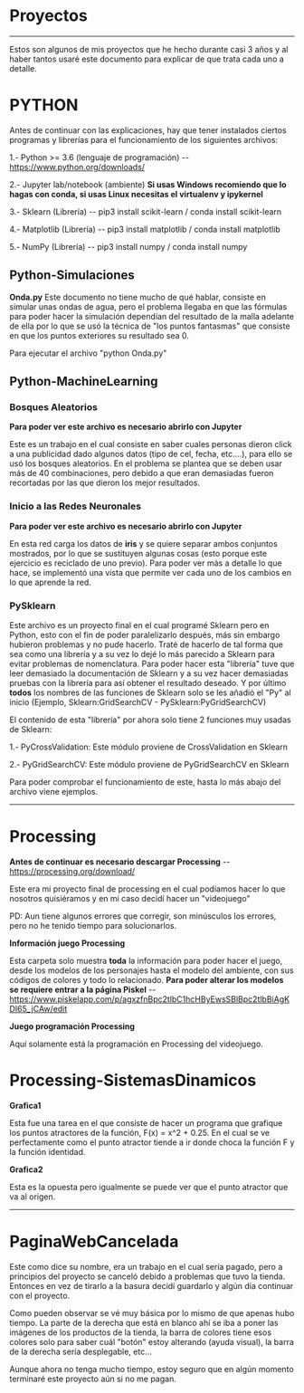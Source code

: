 # Proyectos
---

Estos son algunos de mis proyectos que he hecho durante casi 3 años y al haber tantos usaré este documento para explicar de que trata cada uno a detalle. 

# PYTHON

Antes de continuar con las explicaciones, hay que tener instalados ciertos programas y librerías para el funcionamiento de los siguientes archivos:

1.- Python >= 3.6 (lenguaje de programación) -- https://www.python.org/downloads/

2.- Jupyter lab/notebook (ambiente) **Si usas Windows recomiendo que lo hagas con conda, si usas Linux necesitas el virtualenv y ipykernel**

3.- Sklearn (Librería) -- pip3 install scikit-learn / conda install scikit-learn

4.- Matplotlib (Librería) -- pip3 install matplotlib / conda install matplotlib

5.- NumPy (Librería) -- pip3 install numpy / conda install numpy

## Python-Simulaciones

**Onda.py** Este documento no tiene mucho de qué hablar, consiste en simular unas ondas de agua, pero el problema llegaba en que las fórmulas para poder hacer la simulación dependían del resultado de la malla adelante de ella por lo que se usó la técnica de "los puntos fantasmas" que consiste en que los puntos exteriores su resultado sea 0.

Para ejecutar el archivo "python Onda.py"

## Python-MachineLearning

### Bosques Aleatorios

**Para poder ver este archivo es necesario abrirlo con Jupyter**

Este es un trabajo en el cual consiste en saber cuales personas dieron click a una publicidad dado algunos datos (tipo de cel, fecha, etc.…), para ello se usó los bosques aleatorios. En el problema se plantea que se deben usar más de 40 combinaciones, pero debido a que eran demasiadas fueron recortadas por las que dieron los mejor resultados.

### Inicio a las Redes Neuronales

**Para poder ver este archivo es necesario abrirlo con Jupyter**

En esta red carga los datos de **iris** y se quiere separar ambos conjuntos mostrados, por lo que se sustituyen algunas cosas (esto porque este ejercicio es reciclado de uno previo). Para poder ver más a detalle lo que hace, se implementó una vista que permite ver cada uno de los cambios en lo que aprende la red.

### PySklearn

Este archivo es un proyecto final en el cual programé Sklearn pero en Python, esto con el fin de poder paralelizarlo después, más sin embargo hubieron problemas y no pude hacerlo. Traté de hacerlo de tal forma que sea como una librería y a su vez lo dejé lo más parecido a Sklearn para evitar problemas de nomenclatura. Para poder hacer esta "librería" tuve que leer demasiado la documentación de Sklearn y a su vez hacer demasiadas pruebas con la librería para así obtener el resultado deseado. Y por último **todos** los nombres de las funciones de Sklearn solo se les añadió el "Py" al inicio (Ejemplo, Sklearn:GridSearchCV - PySklearn:PyGridSearchCV) 

El contenido de esta "librería" por ahora solo tiene 2 funciones muy usadas de Sklearn:

1.- PyCrossValidation: Este módulo proviene de CrossValidation en Sklearn

2.- PyGridSearchCV: Este módulo proviene de PyGridSearchCV en Sklearn

Para poder comprobar el funcionamiento de este, hasta lo más abajo del archivo viene ejemplos.

---

# Processing 

**Antes de continuar es necesario descargar Processing** -- https://processing.org/download/

Este era mi proyecto final de processing en el cual podíamos hacer lo que nosotros quisiéramos y en mi caso decidí hacer un "videojuego"

PD: Aun tiene algunos errores que corregir, son minúsculos los errores, pero no he tenido tiempo para solucionarlos.

**Información juego Processing**

Esta carpeta solo muestra **toda** la información para poder hacer el juego, desde los modelos de los personajes hasta el modelo del ambiente, con sus códigos de colores y todo lo relacionado. **Para poder alterar los modelos se requiere entrar a la página Piskel** -- https://www.piskelapp.com/p/agxzfnBpc2tlbC1hcHByEwsSBlBpc2tlbBiAgKDI65_jCAw/edit

**Juego programación Processing**

Aquí solamente está la programación en Processing del videojuego. 


# Processing-SistemasDinamicos

**Grafica1**

Esta fue una tarea en el que consiste de hacer un programa que grafique los puntos atractores de la función, F(x) = x^2 + 0.25. En el cual se ve perfectamente como el punto atractor tiende a ir donde choca la función F y la función identidad.

**Grafica2**

Esta es la opuesta pero igualmente se puede ver que el punto atractor que va al origen.

---

# PaginaWebCancelada

Este como dice su nombre, era un trabajo en el cual sería pagado, pero a principios del proyecto se canceló debido a problemas que tuvo la tienda. Entonces en vez de tirarlo a la basura decidí guardarlo y algún día continuar con el proyecto.

Como pueden observar se vé muy básica por lo mismo de que apenas hubo tiempo. La parte de la derecha que está en blanco ahí se iba a poner las imágenes de los productos de la tienda, la barra de colores tiene esos colores solo para saber cuál "botón" estoy alterando (ayuda visual), la barra de la derecha sería desplegable, etc... 

Aunque ahora no tenga mucho tiempo, estoy seguro que en algún momento terminaré este proyecto aún si no me pagan.
